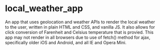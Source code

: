 # local_weather_app
An app that uses geolocation and weather APIs to render the local weather to the user, written in plain HTML and CSS, and vanilla JS. It also allows for click conversion of Farenheit and Celsius temperature that is provied. This app may not render in all browsers due to use of fetch() method for ajax, specifically older iOS and Android, and all IE and Opera Mini.
